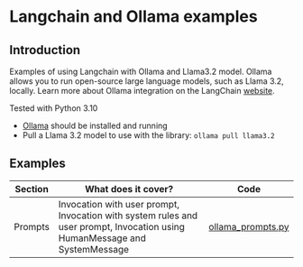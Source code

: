 # Langchain and Ollama examples

## Introduction

Examples of using Langchain with Ollama and Llama3.2 model.
Ollama allows you to run open-source large language models, such as Llama 3.2, locally.
Learn more about Ollama integration on the LangChain [website](https://python.langchain.com/docs/integrations/chat/ollama/).

Tested with Python 3.10

* [Ollama](https://ollama.com/download) should be installed and running
* Pull a Llama 3.2 model to use with the library: `ollama pull llama3.2`





## Examples
| **Section** | **What does it cover?**                                                                                                    | **Code**                               |
|-------------|----------------------------------------------------------------------------------------------------------------------------|----------------------------------------|
| Prompts     | Invocation with user prompt, Invocation with system rules and user prompt, Invocation using HumanMessage and SystemMessage | [ollama_prompts.py](ollama_prompts.py) |



